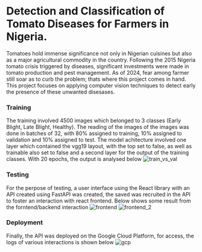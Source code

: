# Detection and Classification of Tomato Diseases for Farmers in Nigeria.
Tomatoes hold immense significance not only in Nigerian cuisines but also as a major agricultural commodity in the country. 
Following the 2015 Nigeria tomato crisis triggered by diseases, significant investments were made in tomato production and pest management. 
As of 2024, fear among farmer still soar as to curb the problem; thats where this project comes in hand. This project focuses on applying computer vision techniques to detect early the presence of these unwanted disesases.

### Training
The training involved 4500 images which belonged to 3 classes (Early Blight, Late Blight, Healthy). The reading of the images of the images was done in batches of 32, with 80% assigned to training, 10% assigned to validation and 10% assigned to test.
The model achitecture involved one layer which contained the vgg19 layout, with the top set to false, as well as trainable also set to false and a second layer for the output of the training classes.
With 20 epochs, the output is analysed below
![train_vs_val](https://github.com/fosetorico/tomato_disease_detection/assets/14139087/6c6ffd45-2303-488c-80f2-8699c3529087)

### Testing
For the perpose of testing, a user interface using the React library with an API created using FastAPI was created, the saved was recruited in the API to foster an interaction with react frontend.
Below shows some result from the forntend/backend interaction
![frontend](https://github.com/fosetorico/tomato_disease_detection/assets/14139087/5e2dec56-d869-4c5c-af82-03cab8317528)
![frontend_2](https://github.com/fosetorico/tomato_disease_detection/assets/14139087/4cf199fc-436b-4fed-b98b-1eeacc69f1ee)

### Deployment
Finally, the API was deployed on the Google Cloud Platform, for access, the logs of various interactions is shown below
![gcp](https://github.com/fosetorico/tomato_disease_detection/assets/14139087/6dc2d6bf-e033-4409-8eb0-139b507a199f)
